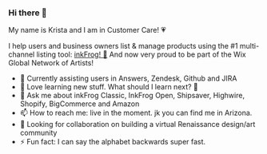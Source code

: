 ### Hi there 👋

My name is Krista and I am in Customer Care! &#128151;<br> 

I help users and business owners list & manage products using the #1 multi-channel listing tool: <a href="https://www.inkfrog.com">inkFrog! &#128056;</a> And now very proud to be part of the Wix Global Network of Artists!

- 🔭 Currently assisting users in Answers, Zendesk, Github and JIRA
- 🌱 Love learning new stuff. What should I learn next? 🤔
- 💬 Ask me about inkFrog Classic, InkFrog Open, Shipsaver, Highwire, Shopify, BigCommerce and Amazon
- 📫 How to reach me: live in the moment. jk you can find me in Arizona. 
- 🤔 Looking for collaboration on building a virtual Renaissance design/art community
- ⚡ Fun fact: I can say the alphabet backwards super fast.   

<!--
**Ksisung/ksisung** is a ✨ _special_ ✨ repository because its `README.md` (this file) appears on your GitHub profile.
 
-->
